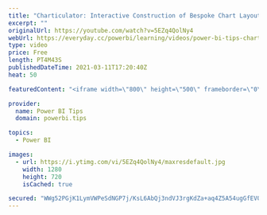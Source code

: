 ```yaml
---
title: "Charticulator: Interactive Construction of Bespoke Chart Layouts"
excerpt: ""
originalUrl: https://youtube.com/watch?v=5EZq4QolNy4
webUrl: https://everyday.cc/powerbi/learning/videos/power-bi-tips-charticulator-interactive-construction-of-bespoke-chart-layouts/
type: video
price: Free
length: PT4M43S
publishedDateTime: 2021-03-11T17:20:40Z
heat: 50

featuredContent: "<iframe width=\"800\" height=\"500\" frameborder=\"0\" src=\"https://www.youtube.com/embed/5EZq4QolNy4\" allow=\"accelerometer; autoplay; encrypted-media; gyroscope; picture-in-picture\" allowfullscreen></iframe>"

provider:
  name: Power BI Tips
  domain: powerbi.tips

topics:
  - Power BI

images:
  - url: https://i.ytimg.com/vi/5EZq4QolNy4/maxresdefault.jpg
    width: 1280
    height: 720
    isCached: true

secured: "WWg52PGjK1LymVWPeSdNGP7j/KsL6AbQj3ndVJ3rgKdZa+aq4Z5A54ugGfEV07UT/O03Y0kNiVXi8ojLact3+dhkLIM1fJjHYBorAP8ROHjXNweB98E92AccDgUt3jlNw7Ez3Qdzx641TqakRwM5dpNEWqGX8/UB4hv6HxYU7YaiO0GhATfoOJlNDr+BFPs+RL6SweF7DzMPOYWJslAwa+m2oDLzP0XBy1cM/gFmBw0A0FOb9jgvQz4/OFDqh9wetEjBzt5DWsD6YNOEAjGq79u9/8EbHZy1ZhTE3auJMw0e+wbxtcT9vlTG8DWoWYQuiIfo/WOoc9ZF3ErfpKHLE3gRS04q6v5yUur3Mil/gWoQmjpbNdztR2kKP7ZWZfxpBOcIhCYiDkEtSFQTxFfMaGPS5L1Qp+JB1Q2jZMIs5qk=;zBX5MCZbBn+Jd8ogD67a5A=="
---
```



